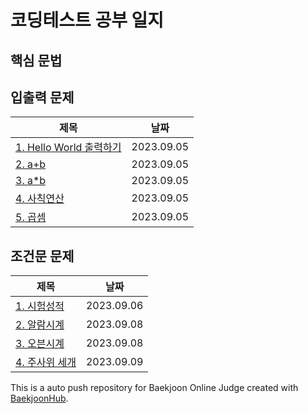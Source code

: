 # 코딩테스트 공부 일지

## 핵심 문법


## 입출력 문제
|제목|날짜|
|------|---|
|[1. Hello World 출력하기](https://github.com/SeoHee3478/CodingTest_JavaScript/tree/main/%EB%B0%B1%EC%A4%80/Bronze/2557.%E2%80%85Hello%E2%80%85World)|2023.09.05|
|[2. a+b](https://github.com/SeoHee3478/CodingTest_JavaScript/tree/main/%EB%B0%B1%EC%A4%80/Bronze/1000.%E2%80%85A%EF%BC%8BB)|2023.09.05|
|[3. a*b](https://github.com/SeoHee3478/CodingTest_JavaScript/tree/main/%EB%B0%B1%EC%A4%80/Bronze/10998.%E2%80%85A%C3%97B)|2023.09.05|
|[4. 사칙연산](https://github.com/SeoHee3478/CodingTest_JavaScript/tree/main/%EB%B0%B1%EC%A4%80/Bronze/10869.%E2%80%85%EC%82%AC%EC%B9%99%EC%97%B0%EC%82%B0)|2023.09.05|
|[5. 곱셈](https://github.com/SeoHee3478/CodingTest_JavaScript/tree/main/%EB%B0%B1%EC%A4%80/Bronze/2588.%E2%80%85%EA%B3%B1%EC%85%88)|2023.09.05|


## 조건문 문제
|제목|날짜|
|------|---|
|[1. 시험성적]((https://github.com/SeoHee3478/CodingTest_JavaScript/commit/b4df7950ba7ca84d76081589d9193f8b9f5b7f36))|2023.09.06|
|[2. 알람시계](https://github.com/SeoHee3478/CodingTest_JavaScript/tree/main/%EB%B0%B1%EC%A4%80/Bronze/2884.%E2%80%85%EC%95%8C%EB%9E%8C%E2%80%85%EC%8B%9C%EA%B3%84)|2023.09.08|
|[3. 오븐시계](https://github.com/SeoHee3478/CodingTest_JavaScript/tree/main/%EB%B0%B1%EC%A4%80/Bronze/2525.%E2%80%85%EC%98%A4%EB%B8%90%E2%80%85%EC%8B%9C%EA%B3%84)|2023.09.08|
|[4. 주사위 세개](https://github.com/SeoHee3478/CodingTest_JavaScript/tree/main/%EB%B0%B1%EC%A4%80/Bronze/2480.%E2%80%85%EC%A3%BC%EC%82%AC%EC%9C%84%E2%80%85%EC%84%B8%EA%B0%9C)|2023.09.09|


This is a auto push repository for Baekjoon Online Judge created with [BaekjoonHub](https://github.com/BaekjoonHub/BaekjoonHub).
